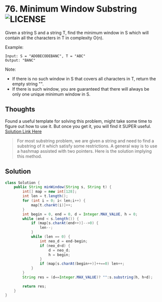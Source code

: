 # 76. Minimum Window Substring ![LICENSE](https://img.shields.io/badge/Rank-Hard-red)
Given a string S and a string T, find the minimum window in S which will contain all the characters in T in complexity O(n).

Example:
```
Input: S = "ADOBECODEBANC", T = "ABC"
Output: "BANC"
```
Note:
- If there is no such window in S that covers all characters in T, return the empty string "".
- If there is such window, you are guaranteed that there will always be only one unique minimum window in S.

## Thoughts
Found a useful template for solving this problem, might take some time to figure out how to use it. But once you get it, you will find it SUPER useful. [Solution Link Here][link1]
>For most substring problem, we are given a string and need to find a substring of it which satisfy some restrictions. A general way is to use a hashmap assisted with two pointers.
Here is the solution implying this method.
## Solution
``` java
class Solution {
    public String minWindow(String s, String t) {
    	int[] map = new int[128];      
    	int len = t.length();           
    	for (int i = 0; i< len;i++) {
    		map[t.charAt(i)]++;         
    	}
    	int begin = 0, end = 0, d = Integer.MAX_VALUE, h = 0;
    	while (end < s.length()) {
    		if (map[s.charAt(end++)]-->0) {
    			len--;
    		}
    		while (len == 0) {      
    			int neo_d = end-begin;
    			if (neo_d<d) {     
    				d = neo_d;
    				h = begin;
    			}
    			if (map[s.charAt(begin++)]++==0) len++;
    		}
    	}
    	String res = (d==Integer.MAX_VALUE)? "":s.substring(h, h+d);
    	
    	return res;
    }
}
```


[link1]:<https://leetcode.com/problems/minimum-window-substring/discuss/26808/Here-is-a-10-line-template-that-can-solve-most-'substring'-problems>
